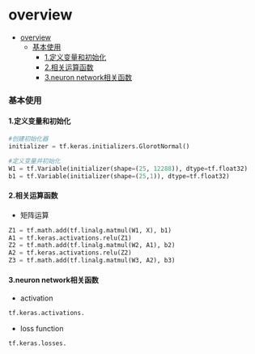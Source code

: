 # overview


<!-- @import "[TOC]" {cmd="toc" depthFrom=1 depthTo=6 orderedList=false} -->

<!-- code_chunk_output -->

- [overview](#overview)
    - [基本使用](#基本使用)
      - [1.定义变量和初始化](#1定义变量和初始化)
      - [2.相关运算函数](#2相关运算函数)
      - [3.neuron network相关函数](#3neuron-network相关函数)

<!-- /code_chunk_output -->


### 基本使用

#### 1.定义变量和初始化
```python
#创建初始化器
initializer = tf.keras.initializers.GlorotNormal()

#定义变量并初始化
W1 = tf.Variable(initializer(shape=(25, 12288)), dtype=tf.float32)
b1 = tf.Variable(initializer(shape=(25,1)), dtype=tf.float32)
```

#### 2.相关运算函数

* 矩阵运算
```python
Z1 = tf.math.add(tf.linalg.matmul(W1, X), b1)
A1 = tf.keras.activations.relu(Z1)
Z2 = tf.math.add(tf.linalg.matmul(W2, A1), b2)
A2 = tf.keras.activations.relu(Z2)
Z3 = tf.math.add(tf.linalg.matmul(W3, A2), b3)
```

#### 3.neuron network相关函数

* activation
```python
tf.keras.activations.
```

* loss function
```python
tf.keras.losses.
``` 